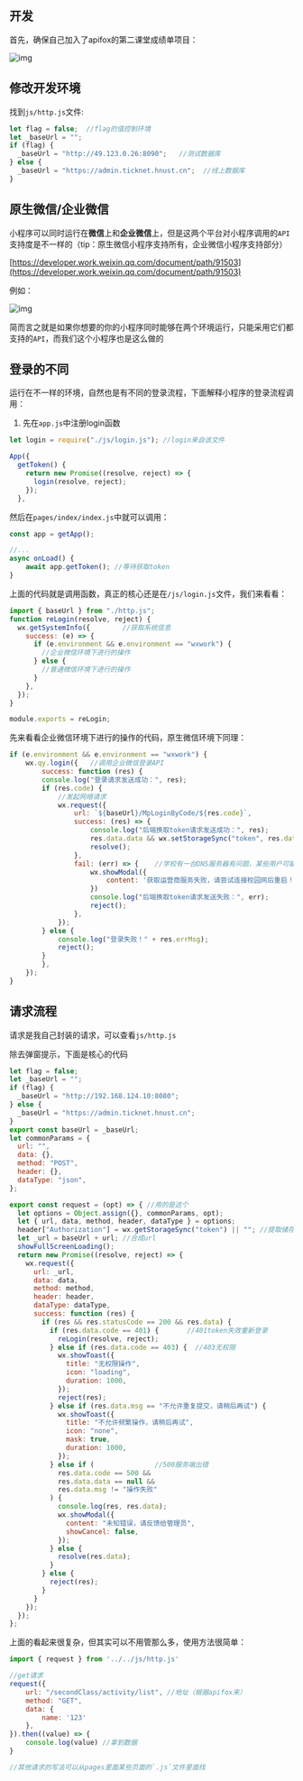 ## 开发

首先，确保自己加入了apifox的第二课堂成绩单项目：

![img](https://img-blog.csdnimg.cn/c5886f25666b41ab875347ca2c3a0901.png)


## 修改开发环境

找到`js/http.js`文件:

```js
let flag = false;  //flag的值控制环境
let _baseUrl = "";
if (flag) {
  _baseUrl = "http://49.123.0.26:8090";   //测试数据库
} else {
  _baseUrl = "https://admin.ticknet.hnust.cn";  //线上数据库
}
```

## 原生微信/企业微信

小程序可以同时运行在**微信**上和**企业微信**上，但是这两个平台对小程序调用的`API`支持度是不一样的（tip：原生微信小程序支持所有，企业微信小程序支持部分）

[https://developer.work.weixin.qq.com/document/path/91503](https://developer.work.weixin.qq.com/document/path/91503)

例如：

![img](https://img-blog.csdnimg.cn/e812dfcd6a844db8b510baaffa001c48.png)

简而言之就是如果你想要的你的小程序同时能够在两个环境运行，只能采用它们都支持的`API`，而我们这个小程序也是这么做的

## 登录的不同

运行在不一样的环境，自然也是有不同的登录流程，下面解释小程序的登录流程调用：

1. 先在`app.js`中注册login函数

```js
let login = require("./js/login.js"); //login来自该文件

App({
  getToken() {
    return new Promise((resolve, reject) => {
      login(resolve, reject);
    });
  },
```

然后在`pages/index/index.js`中就可以调用：

```js
const app = getApp();

//...
async onLoad() {
    await app.getToken(); //等待获取token
}
```

上面的代码就是调用函数，真正的核心还是在`/js/login.js`文件，我们来看看：

```js
import { baseUrl } from "./http.js";
function reLogin(resolve, reject) {
  wx.getSystemInfo({        //获取系统信息
    success: (e) => {
      if (e.environment && e.environment == "wxwork") {
        //企业微信环境下进行的操作
      } else {
        //普通微信环境下进行的操作
      }
    },
  });
}

module.exports = reLogin;
```

先来看看企业微信环境下进行的操作的代码，原生微信环境下同理：

```js
if (e.environment && e.environment == "wxwork") {
    wx.qy.login({   //调用企业微信登录API
        success: function (res) {
        console.log("登录请求发送成功：", res);
        if (res.code) {
            //发起网络请求
            wx.request({
                url: `${baseUrl}/MpLoginByCode/${res.code}`,
                success: (res) => {
                    console.log("后端换取token请求发送成功：", res);
                    res.data.data && wx.setStorageSync("token", res.data.data.token); //存储Token
                    resolve();
                },
                fail: (err) => {    //学校有一台DNS服务器有问题，某些用户可能会导致错误
                    wx.showModal({
                        content: '获取运营商服务失败，请尝试连接校园网后重启！',
                    })
                    console.log("后端换取token请求发送失败：", err);
                    reject();
                },
            });
        } else {
            console.log("登录失败！" + res.errMsg);
            reject();
        }
        },
    });
}
```

## 请求流程

请求是我自己封装的请求，可以查看`js/http.js`

除去弹窗提示，下面是核心的代码

```js
let flag = false;
let _baseUrl = "";
if (flag) {
  _baseUrl = "http://192.168.124.10:8080";
} else {
  _baseUrl = "https://admin.ticknet.hnust.cn";
}
export const baseUrl = _baseUrl;
let commonParams = {
  url: "",
  data: {},
  method: "POST",
  header: {},
  dataType: "json",
};

export const request = (opt) => { //用的是这个
  let options = Object.assign({}, commonParams, opt);
  let { url, data, method, header, dataType } = options;
  header["Authorization"] = wx.getStorageSync("token") || ""; //提取储存的token，放到请求头上面
  let _url = baseUrl + url; //合成url
  showFullScreenLoading();
  return new Promise((resolve, reject) => {
    wx.request({
      url: _url,
      data: data,
      method: method,
      header: header,
      dataType: dataType,
      success: function (res) {
        if (res && res.statusCode == 200 && res.data) {
          if (res.data.code == 401) {       //401token失效重新登录
            reLogin(resolve, reject);
          } else if (res.data.code == 403) {  //403无权限
            wx.showToast({
              title: "无权限操作",
              icon: "loading",
              duration: 1000,
            });
            reject(res);
          } else if (res.data.msg == "不允许重复提交，请稍后再试") {
            wx.showToast({
              title: "不允许频繁操作，请稍后再试",
              icon: "none",
              mask: true,
              duration: 1000,
            });
          } else if (               //500服务端出错
            res.data.code == 500 &&
            res.data.data == null &&
            res.data.msg != "操作失败"
          ) {
            console.log(res, res.data);
            wx.showModal({
              content: "未知错误，请反馈给管理员",
              showCancel: false,
            });
          } else {
            resolve(res.data);
          }
        } else {
          reject(res);
        }
      }
    });
  });
};
```

上面的看起来很复杂，但其实可以不用管那么多，使用方法很简单：

```js
import { request } from '../../js/http.js'

//get请求
request({
    url: "/secondClass/activity/list", //地址（根据apifox来）
    method: "GET",
    data: {
        name: '123'
    },
}).then((value) => {
    console.log(value) //拿到数据
}

//其他请求的写法可以从pages里面某些页面的`.js`文件里面找
```